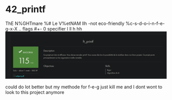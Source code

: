 # 42_printf
ThE N%GHTmare %# Le V%etNAM llh -not eco-friendly
%c-s-d-o-i-n-f-e-g-x-X ..
flags #+- 0
specifier l ll h hh
![alt text](https://raw.githubusercontent.com/LesChats/42_printf/master/Screenshot%20from%202021-02-08%2021-24-46.png)

could do lot better but my methode for f-e-g just kill me and I dont wont to look to this project anymore
